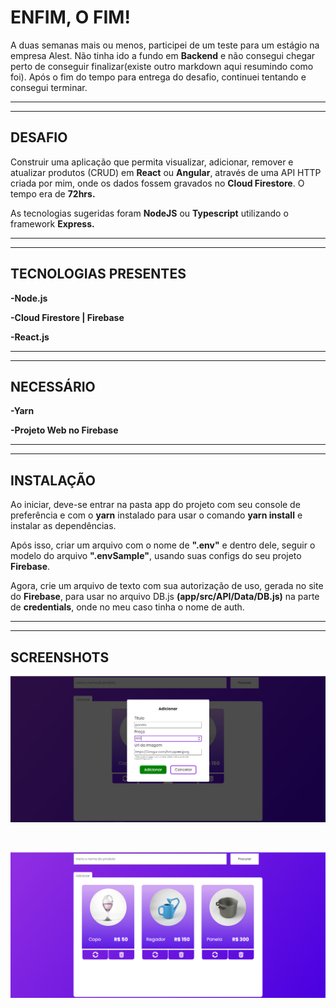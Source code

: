 <h1>ENFIM, O FIM!</h1>

A duas semanas mais ou menos, participei de um teste para um estágio na empresa Alest. Não tinha ido a fundo em <strong>Backend</strong> e não consegui chegar perto de conseguir finalizar(existe outro markdown aqui resumindo como foi). Após o fim do tempo para entrega do desafio, continuei tentando e consegui terminar.

---

---

<h2>DESAFIO</h2>
Construir uma aplicação que permita visualizar, adicionar, remover e atualizar produtos (CRUD) em <strong>React</strong> ou <strong>Angular</strong>, através de uma API HTTP criada por mim, onde os dados fossem gravados no <strong>Cloud Firestore</strong>. O tempo era de <strong>72hrs.</strong>

As tecnologias sugeridas foram <strong>NodeJS</strong> ou <strong>Typescript</strong> utilizando o framework <strong>Express.</strong>

---

---

<h2>TECNOLOGIAS PRESENTES</h2>

<strong>-Node.js</strong>

<strong>-Cloud Firestore | Firebase</strong>

<strong>-React.js</strong>

---

---

<h2>NECESSÁRIO</h2>

<strong>-Yarn</strong>

<strong>-Projeto Web no Firebase</strong>

---

---

<h2>INSTALAÇÃO</h2>
Ao iniciar, deve-se entrar na pasta app do projeto com seu console de preferência e com o <strong>yarn</strong> instalado para usar o comando <strong>yarn install</strong> e instalar as dependências.

Após isso, criar um arquivo com o nome de <strong>".env"</strong> e dentro dele, seguir o modelo do arquivo <strong>".envSample"</strong>, usando suas configs do seu projeto <strong>Firebase</strong>. 

Agora, crie um arquivo de texto com sua autorização de uso, gerada no site do <strong>Firebase</strong>, para usar no arquivo DB.js <strong>(app/src/API/Data/DB.js)</strong> na parte de <strong>credentials</strong>, onde no meu caso tinha o nome de auth.

---

---

<h2>SCREENSHOTS</h2>

![Screenshot](./app/src/assets/images/Screenshot-1.png)

<br/>

![Screenshot](./app/src/assets/images/Screenshot-2.png)
